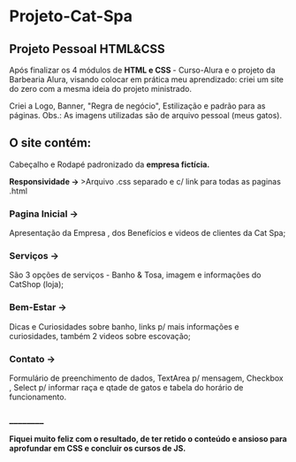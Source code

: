 # Projeto-Cat-Spa
<h2>Projeto Pessoal HTML&CSS</h2>

<p>Após finalizar os 4 módulos de <strong> HTML e CSS </strong> - Curso-Alura e o projeto da Barbearia Alura, visando colocar em prática meu aprendizado: criei um site do zero com a mesma ideia do projeto ministrado.</P>

<p>Criei a Logo, Banner, "Regra de negócio", Estilização e padrão para as páginas.
Obs.: As imagens utilizadas são de arquivo pessoal (meus gatos). </p>


<h2>O site contém:</h2>
<p>Cabeçalho e Rodapé padronizado da <strong>empresa fictícia.</strong></p>
<p><strong>Responsividade -> </strong>>Arquivo .css separado e c/ link para todas as paginas .html</p>

<h3> Pagina Inicial -></h3> 
<p> Apresentação da Empresa , dos Benefícios e videos de clientes da Cat Spa;
</p>
<h3>Serviços -> </h3>
<p>São 3 opções de serviços - Banho & Tosa, imagem e informações do CatShop (loja);</p>

 <h3>Bem-Estar -></h3>
 <p> Dicas e Curiosidades sobre banho, links p/ mais informações e curiosidades, também 2 videos sobre escovação;</p>

 <h3>Contato -> </h3>
 <p>Formulário de preenchimento de dados, TextArea p/ mensagem, Checkbox , Select p/ informar raça e qtade de gatos e tabela do horário de funcionamento.</p>

 <h3>________</h3>
 <p><strong>Fiquei muito feliz com o resultado, de ter retido o conteúdo e ansioso para aprofundar em CSS e concluir os cursos de JS.</strong></p>
 


